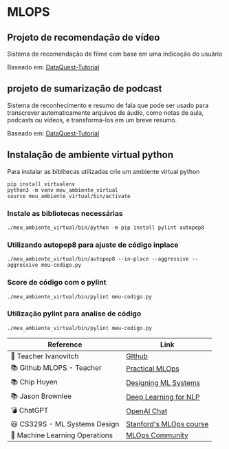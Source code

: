 # MLOPS
## Projeto de recomendação de vídeo
Sistema de recomendação de filme com base em uma indicação do usuário

Baseado em: [DataQuest-Tutorial](https://app.dataquest.io/c/93/m/99994/build-a-movie-recommendation-system-in-python)

## projeto de sumarização de podcast
Sistema de reconhecimento e resumo de fala que pode ser usado para transcrever automaticamente arquivos de áudio, como notas de aula, podcasts ou vídeos, e transformá-los em um breve resumo.

Baseado em: [DataQuest-Tutorial](https://app.dataquest.io/c/93/m/99995/build-a-speech-recognition-and-summarization-system)

## Instalação de ambiente virtual python
Para instalar as biblitecas utilizadas crie um ambiente virtual python
```
pip install virtualenv
python3 -m venv meu_ambiente_virtual
source meu_ambiente_virtual/bin/activate
```

### Instale as bibliotecas necessárias
```
./meu_ambiente_virtual/bin/python -m pip install pylint autopep8
```

### Utilizando autopep8 para ajuste de código inplace
```
./meu_ambiente_virtual/bin/autopep8 --in-place --aggressive --aggressive meu-codigo.py
```

### Score de código com o pylint
```
./meu_ambiente_virtual/bin/pylint meu-codigo.py
```

### Utilização pylint para analise de código
```
./meu_ambiente_virtual/bin/pylint meu-codigo.py
```

| Reference                                                     | Link                                                                                           |
|---------------------------------------------------------------|------------------------------------------------------------------------------------------------|
| :man: Teacher Ivanovitch                                      | [GIthub](https://github.com/ivanovitchm/mlops)         |
| :books: Github MLOPS - Teacher                                | [Practical MLOps](https://www.oreilly.com/library/view/practical-mlops/9781098103002/)         |
| :books: Chip Huyen                                            | [Designing ML Systems](https://www.oreilly.com/library/view/designing-machine-learning/9781098107956/)                                          |
| :books: Jason Brownlee                                        | [Deep Learning for NLP](https://machinelearningmastery.com/deep-learning-for-nlp/)            |
| :bomb: ChatGPT                                                | [OpenAI Chat](https://chat.openai.com/chat)                                                   |
| :smiley: CS329S - ML Systems Design                           | [Stanford's MLOps course](https://stanford-cs329s.github.io/syllabus.html)                    |
| :dart: Machine Learning Operations                            | [MLOps Community](https://ml-ops.org/)                                                        |
